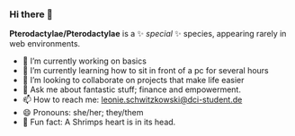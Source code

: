 ### Hi there 👋


**Pterodactylae/Pterodactylae** 
is a ✨ _special_ ✨ species, appearing rarely in web environments.


- 🔭 I’m currently working on basics
- 🌱 I’m currently learning how to sit in front of a pc for several hours
- 👯 I’m looking to collaborate on projects that make life easier
- 💬 Ask me about fantastic stuff; finance and empowerment.
- 📫 How to reach me: leonie.schwitzkowski@dci-student.de
- 😄 Pronouns: she/her; they/them
- :fried_shrimp: Fun fact: A Shrimps heart is in its head. 

